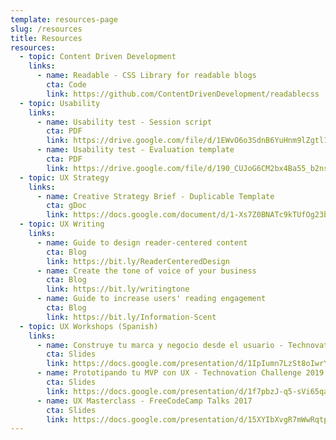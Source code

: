 ```yaml
---
template: resources-page
slug: /resources
title: Resources
resources:
  - topic: Content Driven Development
    links:
      - name: Readable - CSS Library for readable blogs
        cta: Code
        link: https://github.com/ContentDrivenDevelopment/readablecss
  - topic: Usability
    links:
      - name: Usability test - Session script
        cta: PDF
        link: https://drive.google.com/file/d/1EWvO6o3SdnB6YuHnm9lZgtl1a0xS1-3E/
      - name: Usability test - Evaluation template
        cta: PDF
        link: https://drive.google.com/file/d/190_CUJoG6CM2bx4Ba55_b2nsztmjtXlA/
  - topic: UX Strategy
    links:
      - name: Creative Strategy Brief - Duplicable Template
        cta: gDoc
        link: https://docs.google.com/document/d/1-Xs7Z0BNATc9kTUfOg23b2TwgDX3N54T0SXV1z-OTMg/
  - topic: UX Writing
    links:
      - name: Guide to design reader-centered content
        cta: Blog
        link: https://bit.ly/ReaderCenteredDesign
      - name: Create the tone of voice of your business
        cta: Blog
        link: https://bit.ly/writingtone
      - name: Guide to increase users' reading engagement
        cta: Blog
        link: https://bit.ly/Information-Scent
  - topic: UX Workshops (Spanish)
    links:
      - name: Construye tu marca y negocio desde el usuario - Technovation Challenge 2019
        cta: Slides
        link: https://docs.google.com/presentation/d/1IpIumn7LzSt8oIwrYbzd3OxsP1v2jrsJlVsW3B-MeXI/
      - name: Prototipando tu MVP con UX - Technovation Challenge 2019
        cta: Slides
        link: https://docs.google.com/presentation/d/1f7pbzJ-q5-sVi65qaTlyzRPtG9gu59ecXrYGfMsEiVI/
      - name: UX Masterclass - FreeCodeCamp Talks 2017
        cta: Slides
        link: https://docs.google.com/presentation/d/15XYIbXvgR7mWwRqtpJCYZcZUvaBr2oHhIXK2pLbHcZE/
---
```

